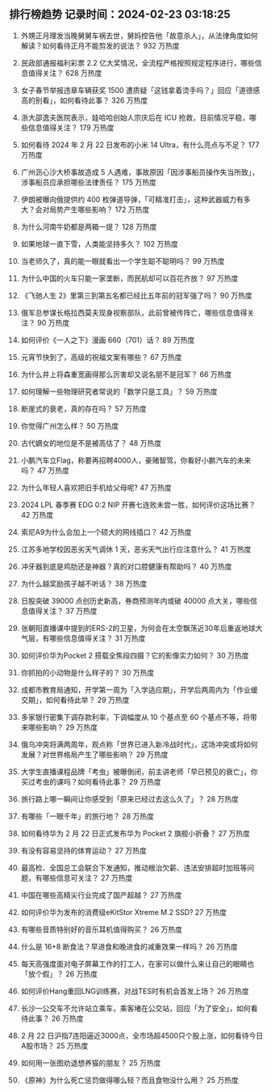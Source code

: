 
## 排行榜趋势 记录时间：2024-02-23 03:18:25
  
  1. 外甥正月理发当晚舅舅车祸去世，舅妈控告他「故意杀人」，从法律角度如何解读？如何看待正月不能剪发的说法？ 932 万热度
    
  2. 民政部通报福利彩票 2.2 亿大奖情况，全流程严格按照规定程序进行，哪些信息值得关注？ 628 万热度
    
  3. 女子春节举报违章车辆获奖 1500 遭质疑「这钱拿着烫手吗？」回应「道德感高的别看」，如何看待此事？ 326 万热度
    
  4. 浙大邵逸夫医院表示，娃哈哈创始人宗庆后在 ICU 抢救，目前情况平稳，哪些信息值得关注？ 179 万热度
    
  5. 如何看待 2024 年 2 月 22 日发布的小米 14 Ultra，有什么亮点与不足？ 177 万热度
    
  6. 广州沥心沙大桥事故造成 5 人遇难，事故原因「因涉事船员操作失当所致」，涉事船员应承担哪些法律责任？ 175 万热度
    
  7. 伊朗被曝向俄提供约 400 枚弹道导弹，「可精准打击」，这种武器威力有多大？会对局势产生哪些影响？ 172 万热度
    
  8. 为什么河南牛奶都是两箱一提？ 128 万热度
    
  9. 如果地球一直下雪，人类能坚持多久？ 102 万热度
    
  10. 当老师久了，真的能一眼就看出一个学生聪不聪明吗？ 99 万热度
    
  11. 为什么中国的火车只能一家垄断，而民航却可以百花齐放？ 97 万热度
    
  12. 《飞驰人生 2》里第三到第五名都已经比五年前的冠军强了吗？ 90 万热度
    
  13. 俄军总参谋长格拉西莫夫现身视察部队，此前曾被传阵亡，哪些信息值得关注？ 90 万热度
    
  14. 如何评价《一人之下》漫画 660（701）话？ 89 万热度
    
  15. 元宵节快到了，高级的祝福文案有哪些？ 67 万热度
    
  16. 为什么井上将森重宽画得那么厉害却又说名朋不是冠军？ 66 万热度
    
  17. 如何理解一些物理研究者常说的「数学只是工具」？ 59 万热度
    
  18. 断崖式的衰老，真的存在吗？ 57 万热度
    
  19. 你觉得广州怎么样？ 50 万热度
    
  20. 古代嫡女的地位是不是被高估了？ 48 万热度
    
  21. 小鹏汽车立Flag，称要再招聘4000人，豪赌智驾，你看好小鹏汽车的未来吗？ 47 万热度
    
  22. 为什么年轻人喜欢把旧手机给父母呢? 47 万热度
    
  23. 2024 LPL 春季赛 EDG 0:2 NIP 开赛七连败未尝一胜，如何评价这场比赛？ 42 万热度
    
  24. 索尼A9为什么会加上一个硕大的网线插口？ 42 万热度
    
  25. 江苏多地学校因恶劣天气调休 1 天，恶劣天气出行应注意什么？ 41 万热度
    
  26. 冲牙器到底是鸡肋还是神器？真的对口腔健康有帮助吗？ 40 万热度
    
  27. 为什么越奖励孩子越不听话？ 38 万热度
    
  28. 日股突破 39000 点创历史新高，券商预测年内或破 40000 点大关，哪些信息值得关注？ 37 万热度
    
  29. 张朝阳直播课中提到的ERS-2的卫星，为何会在太空飘荡近30年后重返地球大气层，有哪些信息值得关注？ 31 万热度
    
  30. 如何评价华为Pocket 2 搭载全焦段四摄？它的影像实力如何？ 30 万热度
    
  31. 你抓拍的小动物是什么样子的？ 30 万热度
    
  32. 成都市教育局通知，开学第一周为「入学适应期」，开学后两周内为「作业缓交期」，如何看待此举？ 29 万热度
    
  33. 多家银行密集下调存款利率，下调幅度从 10 个基点至 60 个基点不等，将带来哪些影响？ 29 万热度
    
  34. 俄乌冲突将满两周年，观点称「世界已进入新冷战时代」，这场冲突或将如何发展？对世界格局产生了哪些影响？ 29 万热度
    
  35. 大学生直播课程品牌「考虫」被曝倒闭，前主讲老师「早已预见的衰亡」，你买过考虫的课吗？如何看待此事？ 29 万热度
    
  36. 旅行路上哪一瞬间让你感受到「原来已经过去这么久了」？ 28 万热度
    
  37. 有哪些「一眼千年」的旅行地？ 28 万热度
    
  38. 如何看待华为 2 月 22 日正式发布华为 Pocket 2 旗舰小折叠？ 27 万热度
    
  39. 有没有容易坚持的体育运动？ 27 万热度
    
  40. 最高检、全国总工会联合下发通知，推动根治欠薪、违法安排超时加班等问题，有哪些信息可关注？ 27 万热度
    
  41. 中国在哪些高精尖行业完成了国产超越？ 27 万热度
    
  42. 如何评价华为发布的消费级eKitStor Xtreme M.2 SSD? 27 万热度
    
  43. 有哪些音质特别好的音乐耳机值得购买？ 26 万热度
    
  44. 什么是 16+8 断食法？早进食和晚进食的减重效果一样吗？ 26 万热度
    
  45. 每天高强度面对电子屏幕工作的打工人，在家可以做什么来让自己的眼睛也「放个假」？ 26 万热度
    
  46. 如何评价Hang重回LNG训练赛，对战TES时有机会首发上场？ 26 万热度
    
  47. 长沙一公交车不允许站立乘车，乘客堵在公交站，回应「为了安全」，如何看待此事？ 26 万热度
    
  48. 2 月 22 日沪指7连阳逼近3000点，全市场超4500只个股上涨，如何看待今日A股市场？ 25 万热度
    
  49. 如何用一张图劝退想养猫的朋友？ 25 万热度
    
  50. 《原神》为什么死亡惩罚做得哪么轻？而且食物没什么用？ 25 万热度
    